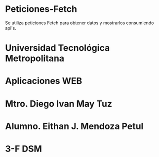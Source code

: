 # Peticiones-Fetch
Se utiliza peticiones Fetch para obtener datos y mostrarlos consumiendo api's.

# Universidad Tecnológica Metropolitana
# Aplicaciones WEB
# Mtro. Diego Ivan May Tuz

# Alumno. Eithan J. Mendoza Petul
# 3-F DSM

